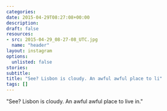 ```yaml
---
categories:
date: 2015-04-29T08:27:08+00:00
description:
draft: false
resources:
- src: 2015-04-29_08-27-08_UTC.jpg
  name: "header"
layout: instagram
options:
  unlisted: false
stories:
subtitle:
title: "See? Lisbon is cloudy. An awful awful place to li"
tags: []
---
```


"See? Lisbon is cloudy. An awful awful place to live in."
